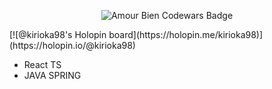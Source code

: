 <p align="center">
  <img src="https://www.codewars.com/users/AmourBien/badges/large" alt="Amour Bien Codewars Badge" />
</p>
[![@kirioka98's Holopin board](https://holopin.me/kirioka98)](https://holopin.io/@kirioka98)
<ul>
  <li> React TS </li>
  <li> JAVA SPRING </li>
</ul>
